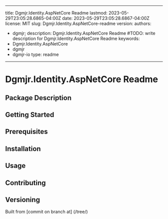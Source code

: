 ---

title: Dgmjr.Identity.AspNetCore Readme
lastmod: 2023-05-29T23:05:28.6865-04:00Z
date: 2023-05-29T23:05:28.6867-04:00Z
license: MIT
slug: Dgmjr.Identity.AspNetCore-readme
version:
authors:
- dgmjr;
description: Dgmjr.Identity.AspNetCore Readme #TODO: write description for Dgmjr.Identity.AspNetCore Readme
keywords:
- Dgmjr.Identity.AspNetCore
- dgmjr
- dgmjr-io
type: readme
------------

# Dgmjr.Identity.AspNetCore Readme

<!-- TODO: Write the contents of the Dgmjr.Identity.AspNetCore Readme file -->

## Package Description

## Getting Started

## Prerequisites

## Installation

## Usage

## Contributing

## Versioning

Built from [commit  on branch  at]
(/tree/)
